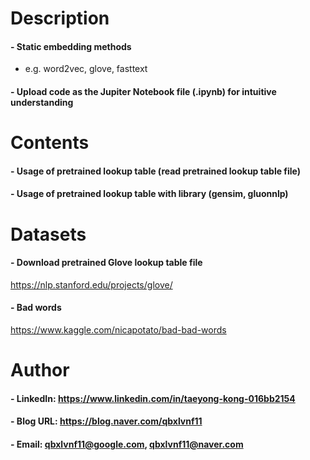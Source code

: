 
Description
=============

#### - Static embedding methods
  - e.g. word2vec, glove, fasttext
  
#### - Upload code as the Jupiter Notebook file (.ipynb) for intuitive understanding

Contents
=============

#### - Usage of pretrained lookup table (read pretrained lookup table file)

#### - Usage of pretrained lookup table with library (gensim, gluonnlp)

Datasets
=============

#### - Download pretrained Glove lookup table file

https://nlp.stanford.edu/projects/glove/

#### - Bad words

https://www.kaggle.com/nicapotato/bad-bad-words

Author
=============

#### - LinkedIn: https://www.linkedin.com/in/taeyong-kong-016bb2154

#### - Blog URL: https://blog.naver.com/qbxlvnf11

#### - Email: qbxlvnf11@google.com, qbxlvnf11@naver.com
